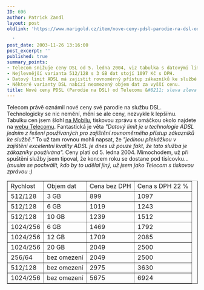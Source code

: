 ```yaml
---
ID: 696
author: Patrick Zandl
layout: post
oldlink: 'https://www.marigold.cz/item/nove-ceny-pdsl-parodie-na-dsl-od-telecomu-sleva-zleva

  '
post_date: 2003-11-26 13:16:00
post_excerpt: ''
published: true
summary_points:
- Telecom snižuje ceny DSL od 5. ledna 2004, viz tabulka s datovými limity.
- Nejlevnější varianta 512/128 s 3 GB dat stojí 1097 Kč s DPH.
- Datový limit ADSL má zajistit rovnoměrný přístup zákazníků ke službě.
- Některé varianty DSL nabízí neomezený objem dat za vyšší cenu.
title: Nové ceny PDSL (Parodie na DSL) od Telecomu &#8211; sleva zleva
---
```


<p>
Telecom právě oznámil nové ceny své parodie na službu DSL. Technologicky se nic nemění, mění se ale ceny, nezvykle k lepšímu. Tabulku cen jsem šlohl <A href="http://mobil.idnes.cz/aktuality/novecenyadsl031126.html" target=_blank>na Mobilu</A>, tiskovou zprávu s omáčkou okolo najdete na <A href="http://www.telecom.cz/infocentrum/tiskove_centrum/tiskove_zpravy/clanek.php?tz=26112003_3&amp;PHPSESSID=0d584fedef90b092b5b61aa99ef4f6c4" target=_blank>webu Telecomu</A>. Fantastická je věta <EM>"Datový limit je u technologie ADSL jedním z řešení používaných pro zajištění rovnoměrného přístup zákazníků ke službě."</EM> To už tam rovnou mohli napsat, že&#160;<EM>"jedinou překážkou v zajištění excelentní kvality ADSL&#160;je dnes už pouze fakt, že tato služba je zákazníky používána".</EM> Ceny platí od 5. ledna 2004. Mimochodem, už při spuštění služby jsem tipoval, že koncem roku se dostane pod tisícovku... <EM>(musím se pochválit, kdo by to udělal jiný, už jsem jako Telecom s tiskovou zprávou :)</EM></p>

<p>

<TABLE cellSpacing=0 cellPadding=3 align=center border=1>
<TBODY>
<TR>
<TD class=special-header>Rychlost</TD>
<TD class=special-header>Objem dat</TD>
<TD class=special-header>Cena bez DPH</TD>
<TD class=special-header>Cena s DPH 22 %</TD></TR>
<TR>
<TD class=special>512/128</TD>
<TD class=special>3 GB</TD>
<TD class=special>899</TD>
<TD class=special>1097</TD></TR>
<TR>
<TD class=special>512/128</TD>
<TD class=special>6 GB</TD>
<TD class=special>1019</TD>
<TD class=special>1243</TD></TR>
<TR>
<TD class=special>512/128</TD>
<TD class=special>10 GB</TD>
<TD class=special>1239</TD>
<TD class=special>1512</TD></TR>
<TR>
<TD class=special>1024/256</TD>
<TD class=special>6 GB</TD>
<TD class=special>1469</TD>
<TD class=special>1792</TD></TR>
<TR>
<TD class=special>1024/256</TD>
<TD class=special>12 GB</TD>
<TD class=special>1709</TD>
<TD class=special>2085</TD></TR>
<TR>
<TD class=special>1024/256</TD>
<TD class=special>20 GB</TD>
<TD class=special>2049</TD>
<TD class=special>2500</TD></TR>
<TR>
<TD class=special>256/64</TD>
<TD class=special>bez omezení</TD>
<TD class=special>2049</TD>
<TD class=special>2500</TD></TR>
<TR>
<TD class=special>512/128</TD>
<TD class=special>bez omezení</TD>
<TD class=special>2975</TD>
<TD class=special>3630</TD></TR>
<TR>
<TD class=special>1024/256</TD>
<TD class=special>bez omezení</TD>
<TD class=special>5675</TD>
<TD class=special>6924</TD></TR></TBODY></TABLE></p>